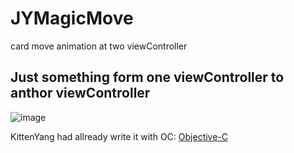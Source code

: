 # JYMagicMove
card move animation at two viewController

## Just something form one viewController to anthor viewController

![image](https://github.com/GeekYong/JYMagicMove/blob/master/JYMagicMove/magicmove.gif)

KittenYang had allready write it with OC:  [Objective-C](https://github.com/GeekYong/JYMagicMove) 